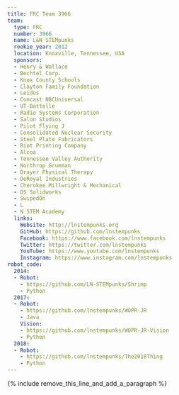 ```yaml
---
title: FRC Team 3966
team:
  type: FRC
  number: 3966
  name: L&N STEMpunks
  rookie_year: 2012
  location: Knoxville, Tennessee, USA
  sponsors:
  - Henry & Wallace
  - Bechtel Corp.
  - Knox County Schools
  - Clayton Family Foundation
  - Leidos
  - Comcast NBCUniversal
  - UT-Battelle
  - Radio Systems Corporation
  - Salon Studios
  - Pilot Flying J
  - Consolidated Nuclear Security
  - Steel Plate Fabricators
  - Riot Printing Company
  - Alcoa
  - Tennessee Valley Authority
  - Northrop Grumman
  - Drayer Physical Therapy
  - DeRoyal Industries
  - Cherokee Millwright & Mechanical
  - DS Solidworks
  - SwipedOn
  - L
  - N STEM Academy
  links:
    Website: http://lnstempunks.org
    GitHub: https://github.com/lnstempunks
    Facebook: https://www.facebook.com/lnstempunks
    Twitter: https://twitter.com/lnstempunks
    YouTube: https://www.youtube.com/lnstempunks
    Instagram: https://www.instagram.com/lnstempunks
robot_code:
  2014:
  - Robot:
    - https://github.com/LN-STEMpunks/Shrimp
    - Python
  2017:
  - Robot:
    - https://github.com/lnstempunks/WOPR-JR
    - Java
    Vision:
    - https://github.com/lnstempunks/WOPR-JR-Vision
    - Python
  2018:
  - Robot:
    - https://github.com/lnstempunks/The2018Thing
    - Python
---
```


{% include remove_this_line_and_add_a_paragraph %}